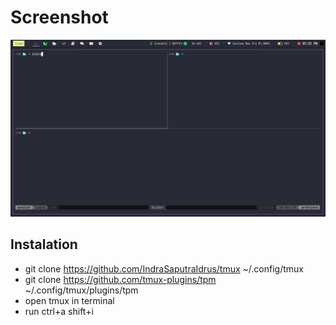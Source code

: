 # Screenshot

![screenshot](./screenshot.png)

## Instalation

- git clone https://github.com/IndraSaputraIdrus/tmux ~/.config/tmux
- git clone https://github.com/tmux-plugins/tpm ~/.config/tmux/plugins/tpm
- open tmux in terminal
- run ctrl+a shift+i
